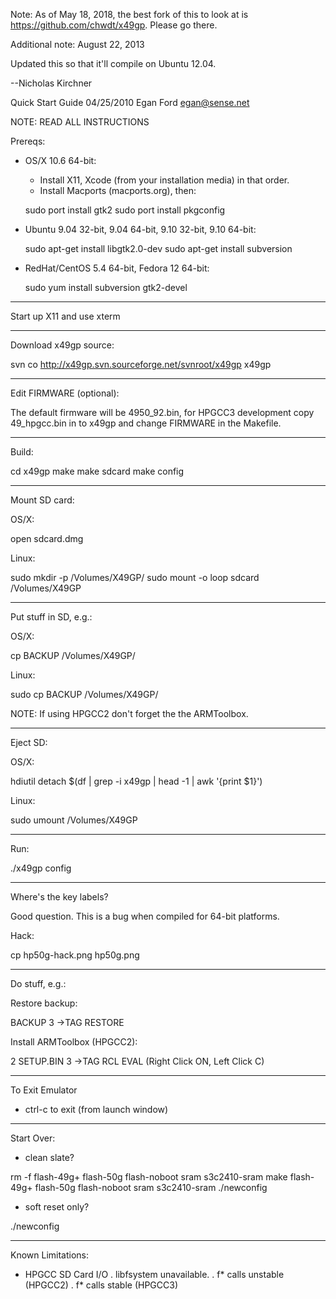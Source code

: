 Note: As of May 18, 2018, the best fork of this to look at is https://github.com/chwdt/x49gp.  Please go there.

Additional note: August 22, 2013

Updated this so that it'll compile on Ubuntu 12.04.

--Nicholas Kirchner

Quick Start Guide
04/25/2010
Egan Ford <egan@sense.net>

NOTE: READ ALL INSTRUCTIONS

Prereqs:

* OS/X 10.6 64-bit:

  * Install X11, Xcode (from your installation media) in that order.
  * Install Macports (macports.org), then:

  sudo port install gtk2
  sudo port install pkgconfig


* Ubuntu 9.04 32-bit, 9.04 64-bit, 9.10 32-bit, 9.10 64-bit:

  sudo apt-get install libgtk2.0-dev
  sudo apt-get install subversion


* RedHat/CentOS 5.4 64-bit, Fedora 12 64-bit:

  sudo yum install subversion gtk2-devel

------------------------------------------------------------------------

Start up X11 and use xterm

------------------------------------------------------------------------

Download x49gp source:

svn co http://x49gp.svn.sourceforge.net/svnroot/x49gp x49gp

------------------------------------------------------------------------

Edit FIRMWARE (optional):

The default firmware will be 4950_92.bin, for HPGCC3 development copy
49_hpgcc.bin in to x49gp and change FIRMWARE in the Makefile.

------------------------------------------------------------------------

Build:

cd x49gp
make
make sdcard
make config

------------------------------------------------------------------------

Mount SD card:

OS/X:

open sdcard.dmg

Linux:

sudo mkdir -p /Volumes/X49GP/
sudo mount -o loop sdcard /Volumes/X49GP

------------------------------------------------------------------------

Put stuff in SD, e.g.:

OS/X:

cp BACKUP /Volumes/X49GP/

Linux:

sudo cp BACKUP /Volumes/X49GP/

NOTE:  If using HPGCC2 don't forget the the ARMToolbox.

------------------------------------------------------------------------

Eject SD:

OS/X:

hdiutil detach $(df | grep -i x49gp | head -1 | awk '{print $1}')

Linux:

sudo umount /Volumes/X49GP

------------------------------------------------------------------------

Run:

./x49gp config

------------------------------------------------------------------------

Where's the key labels?

Good question.  This is a bug when compiled for 64-bit platforms.

Hack:

cp hp50g-hack.png hp50g.png

------------------------------------------------------------------------

Do stuff, e.g.:

Restore backup:

BACKUP
3
->TAG
RESTORE

Install ARMToolbox (HPGCC2):

2
SETUP.BIN
3
->TAG
RCL
EVAL
(Right Click ON, Left Click C)

------------------------------------------------------------------------

To Exit Emulator

* ctrl-c to exit (from launch window)

------------------------------------------------------------------------

Start Over:

* clean slate?

rm -f flash-49g+ flash-50g flash-noboot sram s3c2410-sram
make flash-49g+ flash-50g flash-noboot sram s3c2410-sram
./newconfig

* soft reset only?

./newconfig

------------------------------------------------------------------------

Known Limitations:

* HPGCC SD Card I/O
  . libfsystem unavailable.
  . f* calls unstable (HPGCC2)
  . f* calls stable (HPGCC3)
